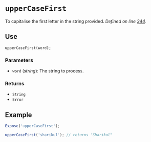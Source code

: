 # `upperCaseFirst`
To capitalise the first letter in the string provided. _Defined on line [344](../../F.js#L344)_.

## Use
```
upperCaseFirst(word);
```

### Parameters
* `word` (_string_): The string to process.

### Returns
* `String`
* `Error`

## Example
```javascript
Expose('upperCaseFirst');

upperCaseFirst('sharikul'); // returns "Sharikul"
```
